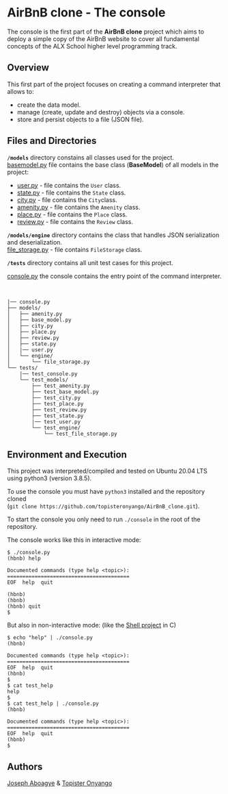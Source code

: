 # AirBnB clone - The console

The console is the first part of the **AirBnB clone** project which aims to deploy a simple copy of the AirBnB website to cover all fundamental concepts of the ALX School higher level programming track.  

## Overview

This first part of the project focuses on creating a command interpreter that allows to:  
- create the data model.  
- manage (create, update and destroy) objects via a console.  
- store and persist objects to a file (JSON file).  


## Files and Directories

**`/models`** directory constains all classes used for the project.  
[basemodel.py](https://github.com/topisteronyango/AirBnB_clone/blob/main/models/base_model.py) file contains the base class (**BaseModel**) of all models in the project:  
- [user.py](https://github.com/topisteronyango/AirBnB_clone/blob/main/models/user.py) - file contains the `User` class.  
- [state.py](https://github.com/topisteronyango/AirBnB_clone/blob/main/models/state.py) - file contains the `State` class.  
- [city.py](https://github.com/topisteronyango/AirBnB_clone/blob/main/models/city.py) - file contains the `City`class.  
- [amenity.py](https://github.com/topisteronyango/AirBnB_clone/blob/main/models/amenity.py) - file contains the `Amenity` class.  
- [place.py](https://github.com/topisteronyango/AirBnB_clone/blob/main/models/place.py) - file contains the `Place` class.  
- [review.py](https://github.com/topisteronyango/AirBnB_clone/blob/main/models/review.py) - file contains the `Review` class.  

**`/models/engine`** directory contains the class that handles JSON serialization and deserialization.  
[file_storage.py](https://github.com/topisteronyango/AirBnB_clone/blob/main/models/engine/file_storage.py) - file contains `FileStorage` class.  

**`/tests`** directory contains all unit test cases for this project.  

[console.py](https://github.com/topisteronyango/AirBnB_clone/blob/main/console.py) the console contains the entry point of the command interpreter.  

<br>

```
|── console.py
├── models/
│   ├── amenity.py
│   ├── base_model.py
│   ├── city.py
│   ├── place.py
│   ├── review.py
│   ├── state.py
│   |── user.py
│   └── engine/
│       └── file_storage.py
└── tests/
    |── test_console.py
    └── test_models/
        ├── test_amenity.py
        ├── test_base_model.py
        ├── test_city.py
        ├── test_place.py
        ├── test_review.py
        ├── test_state.py
        |── test_user.py
        └── test_engine/
            └── test_file_storage.py
```

## Environment and Execution

This project was interpreted/compiled and tested on Ubuntu 20.04 LTS using python3 (version 3.8.5).  

To use the console you must have `python3` installed and the repository cloned  
(`git clone https://github.com/topisteronyango/AirBnB_clone.git`).  

To start the console you only need to run `./console` in the root of the repository.  

The console works like this in interactive mode:

```
$ ./console.py
(hbnb) help

Documented commands (type help <topic>):
========================================
EOF  help  quit

(hbnb) 
(hbnb) 
(hbnb) quit
$

```

But also in non-interactive mode: (like the [Shell project](https://github.com/topisteronyango/simple_shell.git) in C)

```
$ echo "help" | ./console.py
(hbnb)

Documented commands (type help <topic>):
========================================
EOF  help  quit
(hbnb) 
$
$ cat test_help
help
$
$ cat test_help | ./console.py
(hbnb)

Documented commands (type help <topic>):
========================================
EOF  help  quit
(hbnb) 
$

```

## Authors

[Joseph Aboagye](https://www.linkedin.com/in/joseph-aboagye-2a3a37130/) & [Topister Onyango](https://www.linkedin.com/in/topister-nandera-5930331a5/)